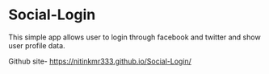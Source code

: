 # Social-Login

This simple app allows user to login through facebook and twitter and show user profile data.

Github site- https://nitinkmr333.github.io/Social-Login/
